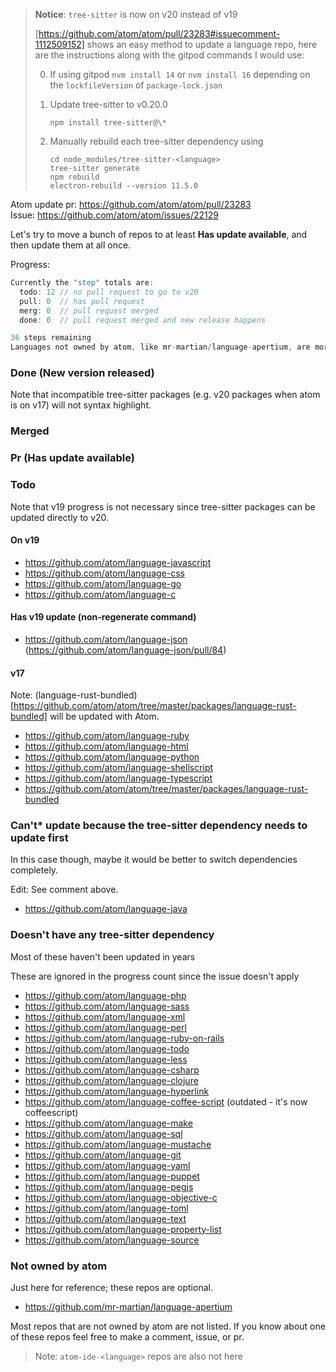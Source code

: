 > **Notice**: `tree-sitter` is now on v20 instead of v19
>
> [https://github.com/atom/atom/pull/23283#issuecomment-1112509152] shows an easy method to update a language repo,
> here are the instructions along with the gitpod commands I would use:
>
> 0. If using gitpod `nvm install 14` or `nvm install 16` depending on the `lockfileVersion` of `package-lock.json`
>
> 1. Update tree-sitter to v0.20.0
>    ```shell
>    npm install tree-sitter@\*
>    ```
> 2. Manually rebuild each tree-sitter dependency using
>    ```shell
>    cd node_modules/tree-sitter-<language>
>    tree-sitter generate
>    npm rebuild
>    electron-rebuild --version 11.5.0
>    ```
>

Atom update pr: https://github.com/atom/atom/pull/23283<br>
Issue: https://github.com/atom/atom/issues/22129

Let's try to move a bunch of repos to at least __Has update available__, and then update them at all once.

Progress:

```js
Currently the "step" totals are:
  todo: 12 // no pull request to go to v20
  pull: 0  // has pull request
  merg: 0  // pull request merged
  done: 0  // pull request merged and new release happens

36 steps remaining
Languages not owned by atom, like mr-martian/language-apertium, are more optional.
```

### Done (New version released)

Note that incompatible tree-sitter packages (e.g. v20 packages when atom is on v17) will not syntax highlight.

### Merged

### Pr (Has update available)

### Todo

Note that v19 progress is not necessary since tree-sitter packages can be updated directly to v20.

#### On v19

- https://github.com/atom/language-javascript
- https://github.com/atom/language-css
- https://github.com/atom/language-go
- https://github.com/atom/language-c

#### Has v19 update (non-regenerate command)

- https://github.com/atom/language-json (https://github.com/atom/language-json/pull/84)

#### v17

Note: (language-rust-bundled)[https://github.com/atom/atom/tree/master/packages/language-rust-bundled] will be updated with Atom.

- https://github.com/atom/language-ruby
- https://github.com/atom/language-html
- https://github.com/atom/language-python
- https://github.com/atom/language-shellscript
- https://github.com/atom/language-typescript
- https://github.com/atom/atom/tree/master/packages/language-rust-bundled

### Can't* update because the tree-sitter dependency needs to update first

In this case though, maybe it would be better to switch dependencies completely.

Edit: See comment above.

- https://github.com/atom/language-java

### Doesn't have any tree-sitter dependency

Most of these haven't been updated in years

These are ignored in the progress count since the issue doesn't apply

- https://github.com/atom/language-php
- https://github.com/atom/language-sass
- https://github.com/atom/language-xml
- https://github.com/atom/language-perl
- https://github.com/atom/language-ruby-on-rails
- https://github.com/atom/language-todo
- https://github.com/atom/language-less
- https://github.com/atom/language-csharp
- https://github.com/atom/language-clojure
- https://github.com/atom/language-hyperlink
- https://github.com/atom/language-coffee-script (outdated - it's now coffeescript)
- https://github.com/atom/language-make
- https://github.com/atom/language-sql
- https://github.com/atom/language-mustache
- https://github.com/atom/language-git
- https://github.com/atom/language-yaml
- https://github.com/atom/language-puppet
- https://github.com/atom/language-pegjs
- https://github.com/atom/language-objective-c
- https://github.com/atom/language-toml
- https://github.com/atom/language-text
- https://github.com/atom/language-property-list
- https://github.com/atom/language-source

### Not owned by atom

Just here for reference; these repos are optional.

- https://github.com/mr-martian/language-apertium

Most repos that are not owned by atom are not listed.
If you know about one of these repos feel free to make a comment, issue, or pr.

> Note: `atom-ide-<language>` repos are also not here
